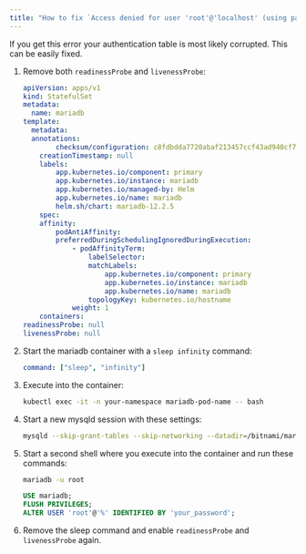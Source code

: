 ```yaml
---
title: "How to fix `Access denied for user 'root'@'localhost' (using password: YES)` Error for Bitnami's MariaDB Container"
---
```


If you get this error your authentication table is most likely corrupted. This can be easily fixed.

1. Remove both `readinessProbe` and `livenessProbe`:

    ```yaml
    apiVersion: apps/v1
    kind: StatefulSet
    metadata:
      name: mariadb
    template:
      metadata:
      annotations:
            checksum/configuration: c8fdbdda7720abaf213457ccf43ad940cf7924c41aaa505a6021f657a0f99652
        creationTimestamp: null
        labels:
            app.kubernetes.io/component: primary
            app.kubernetes.io/instance: mariadb
            app.kubernetes.io/managed-by: Helm
            app.kubernetes.io/name: mariadb
            helm.sh/chart: mariadb-12.2.5
        spec:
        affinity:
            podAntiAffinity:
            preferredDuringSchedulingIgnoredDuringExecution:
                - podAffinityTerm:
                    labelSelector:
                    matchLabels:
                        app.kubernetes.io/component: primary
                        app.kubernetes.io/instance: mariadb
                        app.kubernetes.io/name: mariadb
                    topologyKey: kubernetes.io/hostname
                weight: 1
        containers:
    readinessProbe: null
    livenessProbe: null
    ```

2. Start the mariadb container with a `sleep infinity` command:

    ```yaml
    command: ["sleep", "infinity"]
    ```

3. Execute into the container:

    ```bash
    kubectl exec -it -n your-namespace mariadb-pod-name -- bash
    ```

4. Start a new mysqld session with these settings:

    ```bash
    mysqld --skip-grant-tables --skip-networking --datadir=/bitnami/mariadb/data/
    ```

5. Start a second shell where you execute into the container and run these commands:

    ```bash
    mariadb -u root
    ```

    ```sql
    USE mariadb;
    FLUSH PRIVILEGES;
    ALTER USER 'root'@'%' IDENTIFIED BY 'your_password';
    ```

6. Remove the sleep command and enable `readinessProbe` and `livenessProbe` again.
